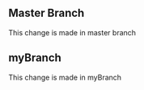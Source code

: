 ## Master Branch
This change is made in master branch


## myBranch
This change is made in myBranch
